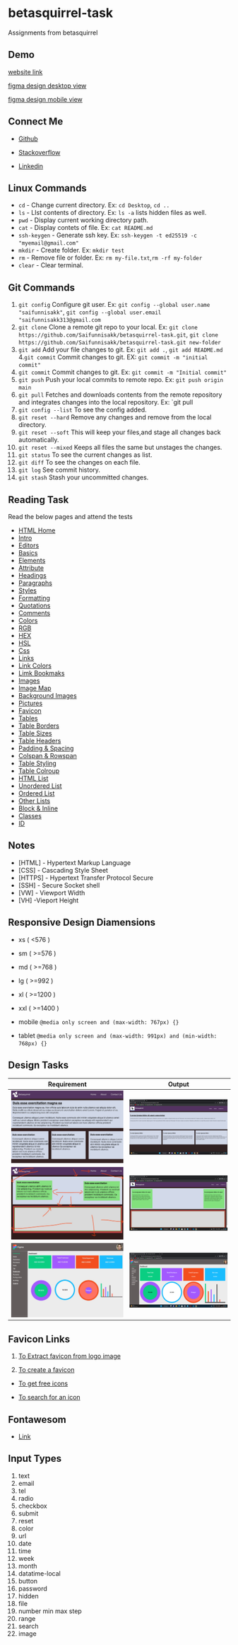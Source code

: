 # betasquirrel-task

Assignments from betasquirrel

## Demo

[website link](https://saifunnisakk.github.io/betasquirrel-task/)

[figma design desktop view](https://www.figma.com/proto/I7gv4i01Tww7DrQ5T0vfmm/task6?page-id=19%3A4&node-id=66%3A40&viewport=97%2C1247%2C0.14&scaling=min-zoom&starting-point-node-id=66%3A40)

[figma design mobile view](https://www.figma.com/proto/I7gv4i01Tww7DrQ5T0vfmm/task6?page-id=83%3A2&node-id=83%3A3&viewport=1749%2C603%2C0.75&scaling=scale-down)

## Connect Me

- [Github](https://github.com/Saifunnisakk/betasquirrel-task)

- [Stackoverflow](https://stackoverflow.com/users/21194370/saifunnisa-kk?tab=profile)

- [Linkedin](https://www.linkedin.com/in/saifunnisa-k-k-655210261)

## Linux Commands

- `cd` - Change current directory. Ex: `cd Desktop`, `cd ..`
- `ls` - LIst contents of directory. Ex: `ls -a` lists hidden files as well.
- `pwd` - Display current working directory path.
- `cat` - Display contets of file. Ex: `cat README.md`
- `ssh-keygen` - Generate ssh key. Ex: `ssh-keygen -t ed25519 -c "myemail@gmail.com"`
- `mkdir` - Create folder. Ex: `mkdir test`
- `rm` - Remove file or folder. Ex: `rm my-file.txt`,`rm -rf my-folder`
- `clear` - Clear terminal.

## Git Commands

1. `git config` Configure git user. Ex: `git config --global user.name "saifunnisakk"`, `git config --global user.email "saifunnisakk313@gmail.com`
2. `git clone` Clone a remote git repo to your local. Ex: `git clone  https://github.com/Saifunnisakk/betasquirrel-task.git`, `git clone https://github.com/Saifunnisakk/betasquirrel-task.git new-folder`
3. `git add` Add your file changes to git. Ex: `git add .`, `git add README.md` 4.`git commit` Commit changes to git. EX: `git commit -m "initial commit"`
4. `git commit` Commit changes to git. Ex: `git commit -m "Initial commit"`
5. `git push` Push your local commits to remote repo. Ex: `git push origin main`
6. `git pull` Fetches and downloads contents from the remote repository and integrates changes into the local repository. Ex: `git pull <remote>
7. `git config --list` To see the config added.
8. `git reset --hard` Remove any changes and remove from the local directory.
9. `git reset --soft` This will keep your files,and stage all changes back automatically.
10. `git reset --mixed` Keeps all files the same but unstages the changes.
11. `git status` To see the current changes as list.
12. `git diff` To see the changes on each file.
13. `git log` See commit history.
14. `git stash` Stash your uncommitted changes.

## Reading Task

Read the below pages and attend the tests

- [HTML Home](https://www.w3schools.com/html/default.asp)
- [Intro](https://www.w3schools.com/html/html_intro.asp)
- [Editors](https://www.w3schools.com/html/html_editors.asp)
- [Basics](https://www.w3schools.com/html/html_basic.asp)
- [Elements](https://www.w3schools.com/html/html_elements.asp)
- [Attribute](https://www.w3schools.com/html/html_attributes.asp)
- [Headings](https://www.w3schools.com/html/html_headings.asp)
- [Paragraphs](https://www.w3schools.com/html/html_paragraphs.asp)
- [Styles](https://www.w3schools.com/html/html_styles.asp)
- [Formatting](https://www.w3schools.com/html/html_formatting.asp)
- [Quotations](https://www.w3schools.com/html/html_quotation_elements.asp)
- [Comments](https://www.w3schools.com/html/html_comments.asp)
- [Colors](https://www.w3schools.com/html/html_colors.asp)
- [RGB](https://www.w3schools.com/html/html_colors_rgb.asp)
- [HEX](https://www.w3schools.com/html/html_colors_hex.asp)
- [HSL](https://www.w3schools.com/html/html_colors_hsl.asp)
- [Css](https://www.w3schools.com/html/html_css.asp)
- [Links](https://www.w3schools.com/html/html_links.asp)
- [Link Colors](https://www.w3schools.com/html/html_links_colors.asp)
- [Limk Bookmaks](https://www.w3schools.com/html/html_favicon.asp)
- [Images](https://www.w3schools.com/html/html_images.asp)
- [Image Map](https://www.w3schools.com/html/html_images_imagemap.asp)
- [Background Images](https://www.w3schools.com/html/html_images_background.asp)
- [Pictures](https://www.w3schools.com/html/html_images_picture.asp)
- [Favicon](https://www.w3schools.com/html/html_favicon.asp)
- [Tables](https://www.w3schools.com/html/html_tables.asp)
- [Table Borders](https://www.w3schools.com/html/html_table_borders.asp)
- [Table Sizes](https://www.w3schools.com/html/html_table_sizes.asp)
- [Table Headers](https://www.w3schools.com/html/html_table_headers.asp)
- [Padding & Spacing](https://www.w3schools.com/html/html_table_padding_spacing.asp)
- [Colspan & Rowspan](https://www.w3schools.com/html/html_table_colspan_rowspan.asp)
- [Table Styling](https://www.w3schools.com/html/html_table_styling.asp)
- [Table Colroup](https://www.w3schools.com/html/html_table_colgroup.asp)
- [HTML List](https://www.w3schools.com/html/html_lists.asp)
- [Unordered List](https://www.w3schools.com/html/html_lists_unordered.asp)
- [Ordered List](https://www.w3schools.com/html/html_lists_ordered.asp)
- [Other Lists](https://www.w3schools.com/html/html_lists_other.asp)
- [Block & Inline](https://www.w3schools.com/html/html_blocks.asp)
- [Classes](https://www.w3schools.com/html/html_classes.asp)
- [ID](https://www.w3schools.com/html/html_id.asp)

## Notes

- [HTML] - Hypertext Markup Language
- [CSS] - Cascading Style Sheet
- [HTTPS] - Hypertext Transfer Protocol Secure
- [SSH] - Secure Socket shell
- [VW] - Viewport Width
- [VH] -Vieport Height

## Responsive Design Diamensions

- xs ( <576 )
- sm ( >=576 )
- md ( >=768 )
- lg ( >=992 )
- xl ( >=1200 )
- xxl ( >=1400 )

- mobile `@media only screen and (max-width: 767px) {}`
- tablet `@media only screen and (max-width: 991px) and (min-width: 768px) {}`

## Design Tasks

| Requirement                        | Output                               |
| ---------------------------------- | ------------------------------------ |
| ![task1](task-1/images/task-1.jpg) | ![output1](screenshots/output-1.png) |
| ![task2](task-2/images/task-2.jpg) | ![output2](screenshots/output-2.png) |
| ![task4](task-4/images/task-4.jpg) | ![output3](screenshots/output-3.png) |

## Favicon Links

1. [To Extract favicon from logo image](https://realfavicongenerator.net/)

2. [To create a favicon](https://favicon.io/)

- [To get free icons](https://dryicons.com/)

- [To search for an icon](https://www.iconfinder.com/)

## Fontawesom

- [Link](https://fontawesome.com/search?m=free&o=r)

## Input Types

1. text
2. email
3. tel
4. radio
5. checkbox
6. submit
7. reset
8. color
9. url
10. date
11. time
12. week
13. month
14. datatime-local
15. button
16. password
17. hidden
18. file
19. number min max step
20. range
21. search
22. image
